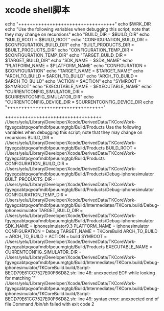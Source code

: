 # xcode shell脚本

echo "++++++++++++++++++++++++++++++++++"
echo $WRK_DIR
echo "Use the following variables when debugging this script; note that they may change on recursions"
echo "BUILD_DIR = $BUILD_DIR"
echo "BUILD_ROOT = $BUILD_ROOT"
echo "CONFIGURATION_BUILD_DIR = $CONFIGURATION_BUILD_DIR"
echo "BUILT_PRODUCTS_DIR = $BUILT_PRODUCTS_DIR"
echo "CONFIGURATION_TEMP_DIR = $CONFIGURATION_TEMP_DIR"
echo "TARGET_BUILD_DIR = $TARGET_BUILD_DIR"
echo "SDK_NAME = $SDK_NAME"
echo "PLATFORM_NAME = $PLATFORM_NAME"
echo "CONFIGURATION = $CONFIGURATION"
echo "TARGET_NAME = $TARGET_NAME"
echo "ARCH_TO_BUILD = $ARCH_TO_BUILD"
echo "ARCH_TO_BUILD = $ARCH_TO_BUILD"
echo "ACTION = $ACTION"
echo "SYMROOT = $SYMROOT"
echo "EXECUTABLE_NAME = $EXECUTABLE_NAME"
echo "CURRENTCONFIG_SIMULATOR_DIR = $CURRENTCONFIG_SIMULATOR_DIR"
echo "CURRENTCONFIG_DEVICE_DIR = $CURRENTCONFIG_DEVICE_DIR
echo "++++++++++++++++++++++++++++++++++"



++++++++++++++++++++++++++++++++++
/Users/yelu/Library/Developer/Xcode/DerivedData/TKCoreWork-fgyegcabtpqyoafmdbfpeuumgtgb/Build/Products
Use the following variables when debugging this script; note that they may change on recursions
BUILD_DIR = /Users/yelu/Library/Developer/Xcode/DerivedData/TKCoreWork-fgyegcabtpqyoafmdbfpeuumgtgb/Build/Products
BUILD_ROOT = /Users/yelu/Library/Developer/Xcode/DerivedData/TKCoreWork-fgyegcabtpqyoafmdbfpeuumgtgb/Build/Products
CONFIGURATION_BUILD_DIR = /Users/yelu/Library/Developer/Xcode/DerivedData/TKCoreWork-fgyegcabtpqyoafmdbfpeuumgtgb/Build/Products/Debug-iphonesimulator
BUILT_PRODUCTS_DIR = /Users/yelu/Library/Developer/Xcode/DerivedData/TKCoreWork-fgyegcabtpqyoafmdbfpeuumgtgb/Build/Products/Debug-iphonesimulator
CONFIGURATION_TEMP_DIR = /Users/yelu/Library/Developer/Xcode/DerivedData/TKCoreWork-fgyegcabtpqyoafmdbfpeuumgtgb/Build/Intermediates/TKCore.build/Debug-iphonesimulator
TARGET_BUILD_DIR = /Users/yelu/Library/Developer/Xcode/DerivedData/TKCoreWork-fgyegcabtpqyoafmdbfpeuumgtgb/Build/Products/Debug-iphonesimulator
SDK_NAME = iphonesimulator9.3
PLATFORM_NAME = iphonesimulator
CONFIGURATION = Debug
TARGET_NAME = TKCoreBuild
ARCH_TO_BUILD =
ARCH_TO_BUILD =
ACTION = build
SYMROOT = /Users/yelu/Library/Developer/Xcode/DerivedData/TKCoreWork-fgyegcabtpqyoafmdbfpeuumgtgb/Build/Products
EXECUTABLE_NAME =
CURRENTCONFIG_SIMULATOR_DIR =
/Users/yelu/Library/Developer/Xcode/DerivedData/TKCoreWork-fgyegcabtpqyoafmdbfpeuumgtgb/Build/Intermediates/TKCore.build/Debug-iphonesimulator/TKCoreBuild.build/Script-BECD79E61CC7527E00F66D82.sh: line 48: unexpected EOF while looking for matching `"'
/Users/yelu/Library/Developer/Xcode/DerivedData/TKCoreWork-fgyegcabtpqyoafmdbfpeuumgtgb/Build/Intermediates/TKCore.build/Debug-iphonesimulator/TKCoreBuild.build/Script-BECD79E61CC7527E00F66D82.sh: line 49: syntax error: unexpected end of file
Command /bin/sh failed with exit code 2

